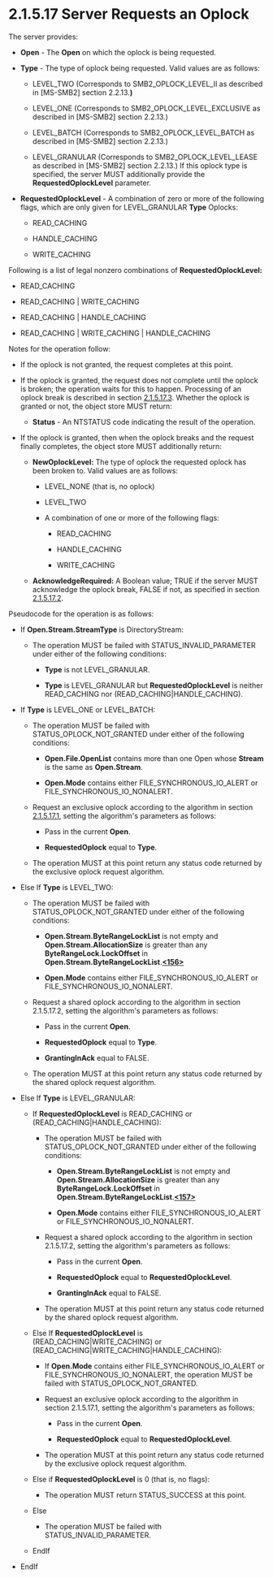 <html dir="LTR" xmlns:mshelp="http://msdn.microsoft.com/mshelp" xmlns:ddue="http://ddue.schemas.microsoft.com/authoring/2003/5" xmlns:xlink="http://www.w3.org/1999/xlink" xmlns:tool="http://www.microsoft.com/tooltip">
    <head>
        <meta http-equiv="Content-Type" content="text/html; CHARSET=utf-8"></meta>
        <meta name="save" content="history"></meta>
        <title>2.1.5.17 Server Requests an Oplock</title>
        <xml>
            <mshelp:toctitle title="2.1.5.17 Server Requests an Oplock"></mshelp:toctitle>
            <mshelp:rltitle title="[MS-FSA]: Server Requests an Oplock"></mshelp:rltitle>
            <mshelp:keyword index="A" term="64fd4383-f48a-488c-a28f-1ef92c64e878"></mshelp:keyword>
            <mshelp:attr name="DCSext.ContentType" value="open specification"></mshelp:attr>
            <mshelp:attr name="AssetID" value="64fd4383-f48a-488c-a28f-1ef92c64e878"></mshelp:attr>
            <mshelp:attr name="TopicType" value="kbRef"></mshelp:attr>
            <mshelp:attr name="DCSext.Title" value="[MS-FSA]: Server Requests an Oplock" />
        </xml>
    </head>
    <body>
        <div id="header">
            <h1 class="heading">2.1.5.17 Server Requests an Oplock</h1>
        </div>
        <div id="mainSection">
            <div id="mainBody">
                <div id="allHistory" class="saveHistory"></div>
                <div id="sectionSection0" class="section" name="collapseableSection">
                    

<p>The server provides:</p>

<ul><li><p><span><span> 
</span></span><b>Open</b> - The <b>Open</b> on which the oplock is being
requested.</p>

</li><li><p><span><span> 
</span></span><b>Type</b> - The type of oplock being requested. Valid values
are as follows:</p>

<ul><li><p><span><span>  </span></span>LEVEL_TWO
(Corresponds to SMB2_OPLOCK_LEVEL_II as described in <mshelp:link keywords="5606ad47-5ee0-437a-817e-70c366052962" tabindex="0">[MS-SMB2]</mshelp:link>
section <mshelp:link keywords="e8fb45c1-a03d-44ca-b7ae-47385cfd7997" tabindex="0">2.2.13</mshelp:link>.<b>)</b></p>

</li><li><p><span><span>  </span></span>LEVEL_ONE
(Corresponds to SMB2_OPLOCK_LEVEL_EXCLUSIVE as described in [MS-SMB2] section
2.2.13.)</p>

</li><li><p><span><span>  </span></span>LEVEL_BATCH
(Corresponds to SMB2_OPLOCK_LEVEL_BATCH as described in [MS-SMB2] section
2.2.13.)</p>

</li><li><p><span><span>  </span></span>LEVEL_GRANULAR
(Corresponds to SMB2_OPLOCK_LEVEL_LEASE as described in [MS-SMB2] section
2.2.13.) If this oplock type is specified, the server MUST additionally provide
the <b>RequestedOplockLevel</b> parameter.</p>

</li></ul></li><li><p><span><span> 
</span></span><b>RequestedOplockLevel</b> - A combination of zero or more of
the following flags, which are only given for LEVEL_GRANULAR <b>Type</b>
Oplocks:</p>

<ul><li><p><span><span>  </span></span>READ_CACHING</p>

</li><li><p><span><span>  </span></span>HANDLE_CACHING</p>

</li><li><p><span><span>  </span></span>WRITE_CACHING</p>

</li></ul></li></ul><p>Following is a list of legal nonzero combinations of <b>RequestedOplockLevel:</b></p>

<ul><li><p><span><span> 
</span></span>READ_CACHING</p>

</li><li><p><span><span> 
</span></span>READ_CACHING | WRITE_CACHING</p>

</li><li><p><span><span> 
</span></span>READ_CACHING | HANDLE_CACHING</p>

</li><li><p><span><span> 
</span></span>READ_CACHING | WRITE_CACHING | HANDLE_CACHING</p>

</li></ul><p>Notes for the operation follow:</p>

<ul><li><p><span><span> 
</span></span>If the oplock is not granted, the request completes at this
point.</p>

</li><li><p><span><span> 
</span></span>If the oplock is granted, the request does not complete until the
oplock is broken; the operation waits for this to happen. Processing of an oplock
break is described in section <a href="51079fa1-f880-4170-859f-4de74c36f5e6.md">2.1.5.17.3</a>. Whether the
oplock is granted or not, the object store MUST return:</p>

<ul><li><p><span><span>  </span></span><b>Status</b>
- An NTSTATUS code indicating the result of the operation.</p>

</li></ul></li><li><p><span><span> 
</span></span>If the oplock is granted, then when the oplock breaks and the
request finally completes, the object store MUST additionally return:</p>

<ul><li><p><span><span>  </span></span><b>NewOplockLevel:</b>
The type of oplock the requested oplock has been broken to. Valid values are as
follows:</p>

<ul><li><p><span><span> 
</span></span>LEVEL_NONE (that is, no oplock)</p>

</li><li><p><span><span> 
</span></span>LEVEL_TWO</p>

</li><li><p><span><span> 
</span></span>A combination of one or more of the following flags:</p>

<ul><li><p><span><span> 
</span></span>READ_CACHING</p>

</li><li><p><span><span> 
</span></span>HANDLE_CACHING</p>

</li><li><p><span><span> 
</span></span>WRITE_CACHING</p>

</li></ul></li></ul></li><li><p><span><span>  </span></span><b>AcknowledgeRequired:</b>
A Boolean value; TRUE if the server MUST acknowledge the oplock break, FALSE if
not, as specified in section <a href="2e46c07d-ceb2-4f72-918a-1cb719adff8f.md">2.1.5.17.2</a>.</p>

</li></ul></li></ul><p>Pseudocode for the operation is as follows:</p>

<ul><li><p><span><span> 
</span></span>If <b>Open.Stream.StreamType</b> is DirectoryStream:</p>

<ul><li><p><span><span>  </span></span>The
operation MUST be failed with STATUS_INVALID_PARAMETER under either of the
following conditions:</p>

<ul><li><p><span><span> 
</span></span><b>Type</b> is not LEVEL_GRANULAR.</p>

</li><li><p><span><span> 
</span></span><b>Type</b> is LEVEL_GRANULAR but <b>RequestedOplockLevel</b> is
neither READ_CACHING nor (READ_CACHING|HANDLE_CACHING).</p>

</li></ul></li></ul></li><li><p><span><span> 
</span></span>If <b>Type</b> is LEVEL_ONE or LEVEL_BATCH:</p>

<ul><li><p><span><span>  </span></span>The
operation MUST be failed with STATUS_OPLOCK_NOT_GRANTED under either of the
following conditions:</p>

<ul><li><p><span><span> 
</span></span><b>Open.File.OpenList</b> contains more than one Open whose <b>Stream</b>
is the same as <b>Open.Stream</b>.</p>

</li><li><p><span><span> 
</span></span><b>Open.Mode</b> contains either FILE_SYNCHRONOUS_IO_ALERT or
FILE_SYNCHRONOUS_IO_NONALERT.</p>

</li></ul></li><li><p><span><span>  </span></span>Request
an exclusive oplock according to the algorithm in section <a href="4f654d5a-27e1-4b34-9bd4-8b86cd99fc2c.md">2.1.5.17.1</a>, setting the
algorithm's parameters as follows:</p>

<ul><li><p><span><span> 
</span></span>Pass in the current <b>Open</b>.</p>

</li><li><p><span><span> 
</span></span><b>RequestedOplock</b> equal to <b>Type</b>.</p>

</li></ul></li><li><p><span><span>  </span></span>The
operation MUST at this point return any status code returned by the exclusive
oplock request algorithm.</p>

</li></ul></li><li><p><span><span> 
</span></span>Else If <b>Type</b> is LEVEL_TWO:</p>

<ul><li><p><span><span>  </span></span>The
operation MUST be failed with STATUS_OPLOCK_NOT_GRANTED under either of the
following conditions:</p>

<ul><li><p><span><span> 
</span></span><b>Open.Stream.ByteRangeLockList</b> is not empty and <b>Open.Stream.AllocationSize</b>
is greater than any <b>ByteRangeLock.LockOffset</b> in <b>Open.Stream.ByteRangeLockList</b>.<a id="Appendix_A_Target_156"></a><a href="4e3695bd-7574-4f24-a223-b4679c065b63.md#Appendix_A_156" aria-label="Product behavior note 156"><b>&lt;156&gt;</b></a></p>

</li><li><p><span><span> 
</span></span><b>Open.Mode</b> contains either FILE_SYNCHRONOUS_IO_ALERT or
FILE_SYNCHRONOUS_IO_NONALERT.</p>

</li></ul></li><li><p><span><span>  </span></span>Request
a shared oplock according to the algorithm in section 2.1.5.17.2, setting the
algorithm's parameters as follows:</p>

<ul><li><p><span><span> 
</span></span>Pass in the current <b>Open</b>.</p>

</li><li><p><span><span> 
</span></span><b>RequestedOplock</b> equal to <b>Type</b>.</p>

</li><li><p><span><span> 
</span></span><b>GrantingInAck</b> equal to FALSE.</p>

</li></ul></li><li><p><span><span>  </span></span>The
operation MUST at this point return any status code returned by the shared
oplock request algorithm.</p>

</li></ul></li><li><p><span><span> 
</span></span>Else If <b>Type</b> is LEVEL_GRANULAR:</p>

<ul><li><p><span><span>  </span></span>If <b>RequestedOplockLevel</b>
is READ_CACHING or (READ_CACHING|HANDLE_CACHING):</p>

<ul><li><p><span><span> 
</span></span>The operation MUST be failed with STATUS_OPLOCK_NOT_GRANTED under
either of the following conditions:</p>

<ul><li><p><span><span> 
</span></span><b>Open.Stream.ByteRangeLockList</b> is not empty and <b>Open.Stream.AllocationSize</b>
is greater than any <b>ByteRangeLock.LockOffset</b> in <b>Open.Stream.ByteRangeLockList</b>.<a id="Appendix_A_Target_157"></a><a href="4e3695bd-7574-4f24-a223-b4679c065b63.md#Appendix_A_157" aria-label="Product behavior note 157"><b>&lt;157&gt;</b></a></p>

</li><li><p><span><span> 
</span></span><b>Open.Mode</b> contains either FILE_SYNCHRONOUS_IO_ALERT or
FILE_SYNCHRONOUS_IO_NONALERT.</p>

</li></ul></li><li><p><span><span> 
</span></span>Request a shared oplock according to the algorithm in section
2.1.5.17.2, setting the algorithm's parameters as follows:</p>

<ul><li><p><span><span> 
</span></span>Pass in the current <b>Open</b>.</p>

</li><li><p><span><span> 
</span></span><b>RequestedOplock</b> equal to <b>RequestedOplockLevel</b>.</p>

</li><li><p><span><span> 
</span></span><b>GrantingInAck</b> equal to FALSE.</p>

</li></ul></li><li><p><span><span> 
</span></span>The operation MUST at this point return any status code returned
by the shared oplock request algorithm.</p>

</li></ul></li><li><p><span><span>  </span></span>Else
If <b>RequestedOplockLevel</b> is (READ_CACHING|WRITE_CACHING) or
(READ_CACHING|WRITE_CACHING|HANDLE_CACHING):</p>

<ul><li><p><span><span> 
</span></span>If <b>Open.Mode</b> contains either FILE_SYNCHRONOUS_IO_ALERT or
FILE_SYNCHRONOUS_IO_NONALERT, the operation MUST be failed with
STATUS_OPLOCK_NOT_GRANTED.</p>

</li><li><p><span><span> 
</span></span>Request an exclusive oplock according to the algorithm in section
2.1.5.17.1, setting the algorithm's parameters as follows:</p>

<ul><li><p><span><span> 
</span></span>Pass in the current <b>Open</b>.</p>

</li><li><p><span><span> 
</span></span><b>RequestedOplock</b> equal to <b>RequestedOplockLevel</b>.</p>

</li></ul></li><li><p><span><span> 
</span></span>The operation MUST at this point return any status code returned
by the exclusive oplock request algorithm.</p>

</li></ul></li><li><p><span><span>  </span></span>Else
if <b>RequestedOplockLevel</b> is 0 (that is, no flags):</p>

<ul><li><p><span><span> 
</span></span>The operation MUST return STATUS_SUCCESS at this point.</p>

</li></ul></li><li><p><span><span>  </span></span>Else</p>

<ul><li><p><span><span> 
</span></span>The operation MUST be failed with STATUS_INVALID_PARAMETER.</p>

</li></ul></li><li><p><span><span>  </span></span>EndIf</p>

</li></ul></li><li><p><span><span> 
</span></span>EndIf</p>

</li></ul>
                </div>
            </div>
        </div>
    </body>
</html>